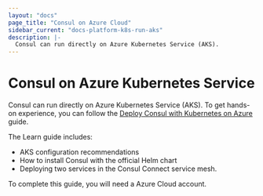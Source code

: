 ```yaml
---
layout: "docs"
page_title: "Consul on Azure Cloud"
sidebar_current: "docs-platform-k8s-run-aks"
description: |-
  Consul can run directly on Azure Kubernetes Service (AKS).
---
```


# Consul on Azure Kubernetes Service

Consul can run directly on Azure Kubernetes Service (AKS). To get hands-on experience, you can follow the [Deploy Consul with Kubernetes on Azure](https://learn.hashicorp.com/consul/kubernetes/azure-k8s?utm_source=consul.io&utm_medium=docs&utm_content=k8s&utm_term=aks) guide.

The Learn guide includes:

- AKS configuration recommendations
- How to install Consul with the official Helm chart
- Deploying two services in the Consul Connect service mesh.

To complete this guide, you will need a Azure Cloud account.




